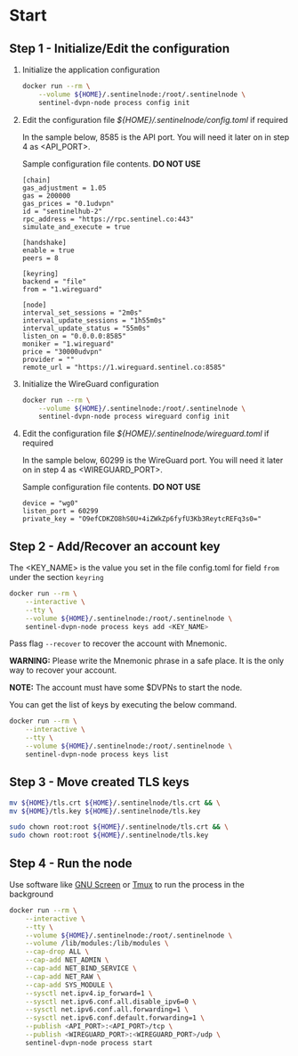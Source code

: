 # Start

## Step 1 - Initialize/Edit the configuration

1. Initialize the application configuration

    ``` sh
    docker run --rm \
        --volume ${HOME}/.sentinelnode:/root/.sentinelnode \
        sentinel-dvpn-node process config init
    ```

2. Edit the configuration file _${HOME}/.sentinelnode/config.toml_ if required

    In the sample below, 8585 is the API port. You will need it later on in step 4 as <API_PORT>.

    Sample configuration file contents. __DO NOT USE__

    ``` text
    [chain]
    gas_adjustment = 1.05
    gas = 200000
    gas_prices = "0.1udvpn"
    id = "sentinelhub-2"
    rpc_address = "https://rpc.sentinel.co:443"
    simulate_and_execute = true

    [handshake]
    enable = true
    peers = 8

    [keyring]
    backend = "file"
    from = "1.wireguard"        

    [node]
    interval_set_sessions = "2m0s"
    interval_update_sessions = "1h55m0s"
    interval_update_status = "55m0s"
    listen_on = "0.0.0.0:8585"
    moniker = "1.wireguard"
    price = "30000udvpn"
    provider = ""
    remote_url = "https://1.wireguard.sentinel.co:8585"
    ```

3. Initialize the WireGuard configuration

    ``` sh
    docker run --rm \
        --volume ${HOME}/.sentinelnode:/root/.sentinelnode \
        sentinel-dvpn-node process wireguard config init
    ```

4. Edit the configuration file _${HOME}/.sentinelnode/wireguard.toml_ if required

    In the sample below, 60299 is the WireGuard port. You will need it later on in step 4 as <WIREGUARD_PORT>.

    Sample configuration file contents. __DO NOT USE__

    ``` text
    device = "wg0"
    listen_port = 60299
    private_key = "O9efCDKZO8hS0U+4iZWkZp6fyfU3Kb3ReytcREFq3s0="
    ```

## Step 2 - Add/Recover an account key

The <KEY_NAME> is the value you set in the file config.toml for field `from` under the section `keyring`

``` sh
docker run --rm \
    --interactive \
    --tty \
    --volume ${HOME}/.sentinelnode:/root/.sentinelnode \
    sentinel-dvpn-node process keys add <KEY_NAME>
```

Pass flag `--recover` to recover the account with Mnemonic.

__WARNING:__ Please write the Mnemonic phrase in a safe place. It is the only way to recover your account.

__NOTE:__ The account must have some $DVPNs to start the node.

You can get the list of keys by executing the below command.

``` sh
docker run --rm \
    --interactive \
    --tty \
    --volume ${HOME}/.sentinelnode:/root/.sentinelnode \
    sentinel-dvpn-node process keys list
```

## Step 3 - Move created TLS keys

``` sh
mv ${HOME}/tls.crt ${HOME}/.sentinelnode/tls.crt && \
mv ${HOME}/tls.key ${HOME}/.sentinelnode/tls.key

sudo chown root:root ${HOME}/.sentinelnode/tls.crt && \
sudo chown root:root ${HOME}/.sentinelnode/tls.key
```

## Step 4 - Run the node

Use software like [GNU Screen](https://www.gnu.org/software/screen "GNU Screen") or [Tmux](https://github.com/tmux/tmux/wiki "Tmux") to run the process in the background

``` sh
docker run --rm \
    --interactive \
    --tty \
    --volume ${HOME}/.sentinelnode:/root/.sentinelnode \
    --volume /lib/modules:/lib/modules \
    --cap-drop ALL \
    --cap-add NET_ADMIN \
    --cap-add NET_BIND_SERVICE \
    --cap-add NET_RAW \
    --cap-add SYS_MODULE \
    --sysctl net.ipv4.ip_forward=1 \
    --sysctl net.ipv6.conf.all.disable_ipv6=0 \
    --sysctl net.ipv6.conf.all.forwarding=1 \
    --sysctl net.ipv6.conf.default.forwarding=1 \
    --publish <API_PORT>:<API_PORT>/tcp \
    --publish <WIREGUARD_PORT>:<WIREGUARD_PORT>/udp \
    sentinel-dvpn-node process start
```
